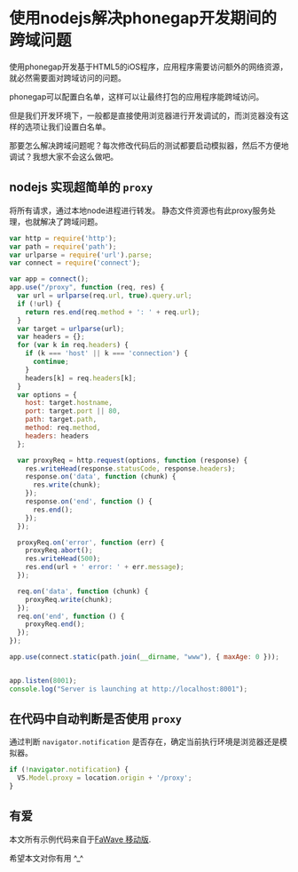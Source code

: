 # 使用nodejs解决phonegap开发期间的跨域问题

使用phonegap开发基于HTML5的iOS程序，应用程序需要访问额外的网络资源，就必然需要面对跨域访问的问题。

phonegap可以配置白名单，这样可以让最终打包的应用程序能跨域访问。

但是我们开发环境下，一般都是直接使用浏览器进行开发调试的，而浏览器没有这样的选项让我们设置白名单。

那要怎么解决跨域问题呢？每次修改代码后的测试都要启动模拟器，然后不方便地调试？我想大家不会这么做吧。

## nodejs 实现超简单的 `proxy`

将所有请求，通过本地node进程进行转发。
静态文件资源也有此proxy服务处理，也就解决了跨域问题。

```javascript
var http = require('http');
var path = require('path');
var urlparse = require('url').parse;
var connect = require('connect');

var app = connect();
app.use("/proxy", function (req, res) {
  var url = urlparse(req.url, true).query.url;
  if (!url) {
    return res.end(req.method + ': ' + req.url);
  }
  var target = urlparse(url);
  var headers = {};
  for (var k in req.headers) {
    if (k === 'host' || k === 'connection') {
      continue;
    }
    headers[k] = req.headers[k];
  }
  var options = {
    host: target.hostname,
    port: target.port || 80,
    path: target.path,
    method: req.method,
    headers: headers
  };

  var proxyReq = http.request(options, function (response) {
    res.writeHead(response.statusCode, response.headers);
    response.on('data', function (chunk) {
      res.write(chunk);
    });
    response.on('end', function () {
      res.end();
    });
  });

  proxyReq.on('error', function (err) {
    proxyReq.abort();
    res.writeHead(500);
    res.end(url + ' error: ' + err.message);
  });

  req.on('data', function (chunk) {
    proxyReq.write(chunk);
  });
  req.on('end', function () {
    proxyReq.end();
  });
});

app.use(connect.static(path.join(__dirname, "www"), { maxAge: 0 }));


app.listen(8001);
console.log("Server is launching at http://localhost:8001");
```

## 在代码中自动判断是否使用 `proxy`

通过判断 `navigator.notification` 是否存在，确定当前执行环境是浏览器还是模拟器。

```javascript
if (!navigator.notification) {
  V5.Model.proxy = location.origin + '/proxy';
}
```

## 有爱

本文所有示例代码来自于[FaWave 移动版](https://github.com/JacksonTian/fawave_mobile).

希望本文对你有用 ^_^